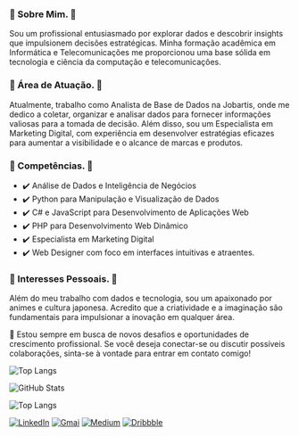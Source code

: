 
### 🔹 Sobre Mim. 🔹
Sou um profissional entusiasmado por explorar dados e descobrir insights que impulsionem decisões estratégicas. Minha formação acadêmica em Informática e Telecomunicações me proporcionou uma base sólida em tecnologia e ciência da computação e telecomunicações.


### 🔹 Área de Atuação. 🔹
Atualmente, trabalho como Analista de Base de Dados na Jobartis, onde me dedico a coletar, organizar e analisar dados para fornecer informações valiosas para a tomada de decisão. Além disso, sou um Especialista em Marketing Digital, com experiência em desenvolver estratégias eficazes para aumentar a visibilidade e o alcance de marcas e produtos.

### 🔹 Competências. 🔹
* ✔️ Análise de Dados e Inteligência de Negócios
* ✔️ Python para Manipulação e Visualização de Dados
* ✔️ C# e JavaScript para Desenvolvimento de Aplicações Web
* ✔️ PHP para Desenvolvimento Web Dinâmico
* ✔️ Especialista em Marketing Digital
* ✔️ Web Designer com foco em interfaces intuitivas e atraentes.

### 🔹 Interesses Pessoais. 🔹
Além do meu trabalho com dados e tecnologia, sou um apaixonado por animes e cultura japonesa. Acredito que a criatividade e a imaginação são fundamentais para impulsionar a inovação em qualquer área.

🚀 Estou sempre em busca de novos desafios e oportunidades de crescimento profissional. Se você deseja conectar-se ou discutir possíveis colaborações, sinta-se à vontade para entrar em contato comigo!

![Top Langs](https://github-readme-stats-git-masterrstaa-rickstaa.vercel.app/api/top-langs/?username=Alexandre-Devops&layout=compact&bg_color=000&border_color=30A3DC&title_color=E94D5F&text_color=FFF)

![GitHub Stats](https://github-readme-stats.vercel.app/api?username=Alexandre-Devops&theme=transparent&bg_color=000&border_color=30A3DC&show_icons=true&icon_color=30A3DC&title_color=E94D5F&text_color=FFF)

![Top Langs](https://github-readme-stats-git-masterrstaa-rickstaa.vercel.app/api/top-langs/?username=Alexandre-Devops&bg_color=000&border_color=30A3DC&title_color=E94D5F&text_color=FFF)

[![LinkedIn](https://img.shields.io/badge/LinkedIn-000?style=for-the-badge&logo=linkedin&logoColor=0E76A8)](https:Linkedin.com/in/alexandre-l-francisco/)
[![Gmai](https://img.shields.io/badge/Gmail-D14836?style=for-the-badge&logo=gmail&logoColor=white)](mailto:alexandredelucasfrancisco@gmail.com)
[![Medium](https://img.shields.io/badge/Medium-12100E?style=for-the-badge&logo=medium&logoColor=white)](https://medium.com/@alexandrelukeny)
[![Dribbble](https://img.shields.io/badge/Dribbble-EA4C89?style=for-the-badge&logo=dribbble&logoColor=white)](https://dribbble.com/lugeta)

